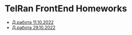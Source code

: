 # TelRan FrontEnd Homeworks
- [Д.работа 11.10.2022](https://smirnovalex0891.github.io/FE_homeworks//11_10_2022/index.html)
- [Д.работа 29.10.2022](https://smirnovalex0891.github.io/FE_homeworks//29_10_2022/index.html)